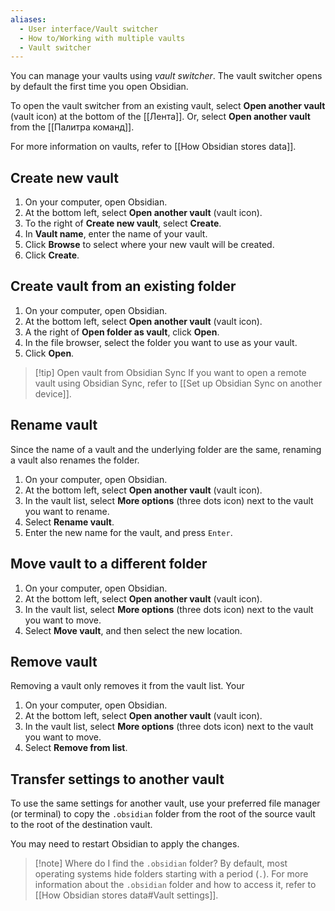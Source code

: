 ```yaml
---
aliases:
  - User interface/Vault switcher
  - How to/Working with multiple vaults
  - Vault switcher
---
```

You can manage your vaults using _vault switcher_. The vault switcher opens by default the first time you open Obsidian.

To open the vault switcher from an existing vault, select **Open another vault** (vault icon) at the bottom of the [[Лента]]. Or, select **Open another vault** from the [[Палитра команд]].

For more information on vaults, refer to [[How Obsidian stores data]].

## Create new vault

1. On your computer, open Obsidian.
2. At the bottom left, select **Open another vault** (vault icon).
3. To the right of **Create new vault**, select **Create**.
4. In **Vault name**, enter the name of your vault.
5. Click **Browse** to select where your new vault will be created.
6. Click **Create**.

## Create vault from an existing folder

1. On your computer, open Obsidian.
2. At the bottom left, select **Open another vault** (vault icon).
3. A the right of **Open folder as vault**, click **Open**.
4. In the file browser, select the folder you want to use as your vault.
5. Click **Open**.

> [!tip] Open vault from Obsidian Sync
> If you want to open a remote vault using Obsidian Sync, refer to [[Set up Obsidian Sync on another device]].

## Rename vault

Since the name of a vault and the underlying folder are the same, renaming a vault also renames the folder.

1. On your computer, open Obsidian.
2. At the bottom left, select **Open another vault** (vault icon).
3. In the vault list, select **More options** (three dots icon) next to the vault you want to rename.
4. Select **Rename vault**.
5. Enter the new name for the vault, and press `Enter`.

## Move vault to a different folder

1. On your computer, open Obsidian.
2. At the bottom left, select **Open another vault** (vault icon).
3. In the vault list, select **More options** (three dots icon) next to the vault you want to move.
4. Select **Move vault**, and then select the new location.

## Remove vault

Removing a vault only removes it from the vault list. Your

1. On your computer, open Obsidian.
2. At the bottom left, select **Open another vault** (vault icon).
3. In the vault list, select **More options** (three dots icon) next to the vault you want to move.
4. Select **Remove from list**.

## Transfer settings to another vault

To use the same settings for another vault, use your preferred file manager (or terminal) to copy the `.obsidian` folder from the root of the source vault to the root of the destination vault.

You may need to restart Obsidian to apply the changes.

> [!note] Where do I find the `.obsidian` folder?
> By default, most operating systems hide folders starting with a period (`.`). For more information about the `.obsidian` folder and how to access it, refer to [[How Obsidian stores data#Vault settings]].
